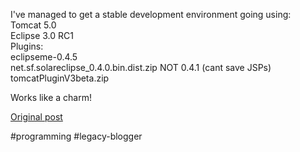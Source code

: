 <!--
date: '2004-07-15'
published: true
slug: 2004-07-j2me-and-jsp-advances
time_to_read: 5
title: J2ME and JSP advances
-->

I've managed to get a stable development environment going using:  
 Tomcat 5.0  
 Eclipse 3.0 RC1  
Plugins:  
 eclipseme-0.4.5   
 net.sf.solareclipse\_0.4.0.bin.dist.zip NOT 0.4.1 (cant save JSPs)  
 tomcatPluginV3beta.zip  
  
Works like a charm!  
  

[Original post](https://ysfk.blogspot.com/2004/07/j2me-and-jsp-advances.html)

#programming #legacy-blogger 